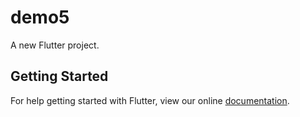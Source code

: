 # demo5

A new Flutter project.

## Getting Started

For help getting started with Flutter, view our online
[documentation](https://flutter.io/).
